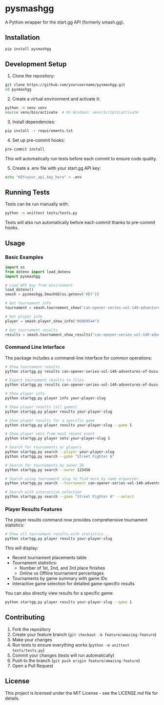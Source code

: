 # pysmashgg

A Python wrapper for the start.gg API (formerly smash.gg).

## Installation

```bash
pip install pysmashgg
```

## Development Setup

1. Clone the repository:
```bash
git clone https://github.com/yourusername/pysmashgg.git
cd pysmashgg
```

2. Create a virtual environment and activate it:
```bash
python -m venv venv
source venv/bin/activate  # On Windows: venv\Scripts\activate
```

3. Install dependencies:
```bash
pip install -r requirements.txt
```

4. Set up pre-commit hooks:
```bash
pre-commit install
```

This will automatically run tests before each commit to ensure code quality.

5. Create a .env file with your start.gg API key:
```bash
echo "KEY=your_api_key_here" > .env
```

## Running Tests

Tests can be run manually with:
```bash
python -m unittest tests/tests.py
```

Tests will also run automatically before each commit thanks to pre-commit hooks.

## Usage

### Basic Examples

```python
import os
from dotenv import load_dotenv
import pysmashgg

# Load API key from environment
load_dotenv()
smash = pysmashgg.SmashGG(os.getenv('KEY'))

# Get tournament info
tournament = smash.tournament_show("can-opener-series-vol-140-adventures-of-buss-ass")

# Get player info
player = smash.player_show_info("06989544")

# Get tournament results
results = smash.tournament_show_results("can-opener-series-vol-140-adventures-of-buss-ass")
```

### Command Line Interface

The package includes a command-line interface for common operations:

```bash
# Show tournament results
python startgg.py results can-opener-series-vol-140-adventures-of-buss-ass

# Export tournament results to files
python startgg.py results can-opener-series-vol-140-adventures-of-buss-ass --json results.json --csv results.csv

# Show player info
python startgg.py player info your-player-slug

# Show player results (all games)
python startgg.py player results your-player-slug

# Show player results for a specific game
python startgg.py player results your-player-slug --game 1

# Show player sets from most recent event
python startgg.py player sets your-player-slug 1

# Search for tournaments or players
python startgg.py search --player your-player-slug
python startgg.py search --game "Street Fighter 6"

# Search for tournaments by owner ID
python startgg.py search --owner 123456

# Search using tournament slug to find more by same organizer
python startgg.py search --tournament can-opener-series-vol-140-adventures-of-buss-ass

# Search with interactive selection
python startgg.py search --game "Street Fighter 6" --select
```

### Player Results Features

The player results command now provides comprehensive tournament statistics:

```bash
# Show all tournament results with statistics
python startgg.py player results your-player-slug
```

This will display:
- Recent tournament placements table
- Tournament statistics:
  * Number of 1st, 2nd, and 3rd place finishes
  * Online vs Offline tournament percentages
- Tournaments by game summary with game IDs
- Interactive game selection for detailed game-specific results

You can also directly view results for a specific game:
```bash
python startgg.py player results your-player-slug --game 1
```

## Contributing

1. Fork the repository
2. Create your feature branch (`git checkout -b feature/amazing-feature`)
3. Make your changes
4. Run tests to ensure everything works (`python -m unittest tests/tests.py`)
5. Commit your changes (tests will run automatically)
6. Push to the branch (`git push origin feature/amazing-feature`)
7. Open a Pull Request

## License

This project is licensed under the MIT License - see the LICENSE.md file for details.
